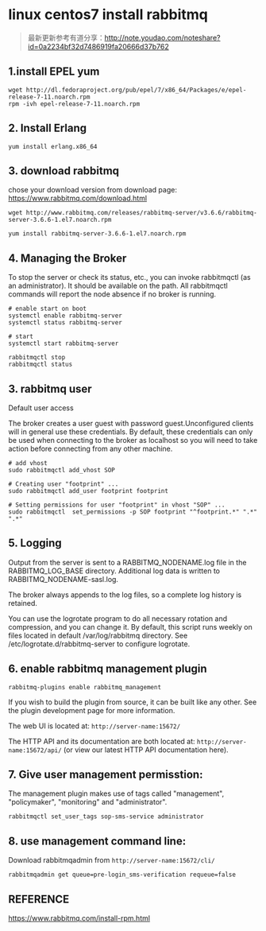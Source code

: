 # linux centos7 install rabbitmq
> 最新更新参考有道分享：http://note.youdao.com/noteshare?id=0a2234bf32d7486919fa20666d37b762

## 1.install EPEL yum

```
wget http://dl.fedoraproject.org/pub/epel/7/x86_64/Packages/e/epel-release-7-11.noarch.rpm  
rpm -ivh epel-release-7-11.noarch.rpm
```

## 2. Install Erlang


```Shell
yum install erlang.x86_64
```

## 3. download rabbitmq
chose your download version from download page: https://www.rabbitmq.com/download.html

```Shell
wget http://www.rabbitmq.com/releases/rabbitmq-server/v3.6.6/rabbitmq-server-3.6.6-1.el7.noarch.rpm

yum install rabbitmq-server-3.6.6-1.el7.noarch.rpm 

```

## 4. Managing the Broker

To stop the server or check its status, etc., you can invoke rabbitmqctl (as an administrator). It should be available on the path. All rabbitmqctl commands will report the node absence if no broker is running.

```Shell
# enable start on boot
systemctl enable rabbitmq-server
systemctl status rabbitmq-server

# start
systemctl start rabbitmq-server

rabbitmqctl stop 
rabbitmqctl status
```

## 3. rabbitmq user

Default user access

The broker creates a user guest with password guest.Unconfigured clients will in general use these credentials. By default, these credentials can only be used when connecting to the broker as localhost so you will need to take action before connecting from any other machine.

```
# add vhost
sudo rabbitmqctl add_vhost SOP

# Creating user "footprint" ...
sudo rabbitmqctl add_user footprint footprint

# Setting permissions for user "footprint" in vhost "SOP" ...
sudo rabbitmqctl  set_permissions -p SOP footprint "^footprint.*" ".*" ".*"

```

## 5. Logging
Output from the server is sent to a RABBITMQ_NODENAME.log file in the RABBITMQ_LOG_BASE directory. Additional log data is written to RABBITMQ_NODENAME-sasl.log.

The broker always appends to the log files, so a complete log history is retained.

You can use the logrotate program to do all necessary rotation and compression, and you can change it. By default, this script runs weekly on files located in default /var/log/rabbitmq directory. See /etc/logrotate.d/rabbitmq-server to configure logrotate.

## 6. enable rabbitmq management plugin

```
rabbitmq-plugins enable rabbitmq_management
```
If you wish to build the plugin from source, it can be built like any other. See the plugin development page for more information.

The web UI is located at: `http://server-name:15672/`

The HTTP API and its documentation are both located at: `http://server-name:15672/api/` (or view our latest HTTP API documentation here).

## 7. Give user management permisstion:

The management plugin makes use of tags called "management", "policymaker", "monitoring" and "administrator".

```
rabbitmqctl set_user_tags sop-sms-service administrator
```


## 8. use management command line:

Download rabbitmqadmin from `http://server-name:15672/cli/`
```
rabbitmqadmin get queue=pre-login_sms-verification requeue=false
```


## REFERENCE

https://www.rabbitmq.com/install-rpm.html